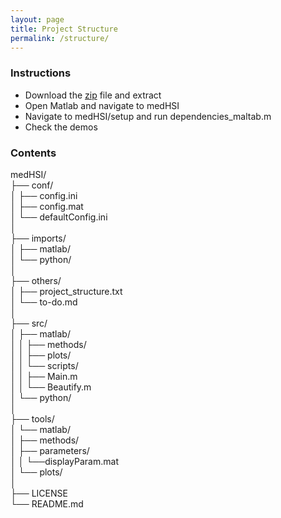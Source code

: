 ```yaml
---
layout: page
title: Project Structure
permalink: /structure/
---
```

### Instructions 
  * Download the [zip](https://github.com/foxelas/medHSI/archive/refs/heads/main.zip) file and extract
  * Open Matlab and navigate to medHSI
  * Navigate to medHSI/setup and run dependencies_maltab.m
  * Check the demos
  
### Contents 

medHSI/  
├── conf/  
│   ├── config.ini  
│   ├── config.mat  
│   └── defaultConfig.ini  
│  
├── imports/  
│   ├── matlab/  
│   └── python/  
│  
├── others/  
│   ├── project_structure.txt  
│   └── to-do.md  
│  
├── src/  
│   ├── matlab/  
│   │   ├── methods/  
│   │   ├── plots/  
│   │   └── scripts/  
│   │     ├── Main.m  
│   │     └── Beautify.m  
│   └── python/  
│  
├── tools/  
│   └── matlab/  
│       ├── methods/  
│       ├── parameters/  
│       │   └──displayParam.mat  
│       └── plots/  
│  
├── LICENSE  
└── README.md  